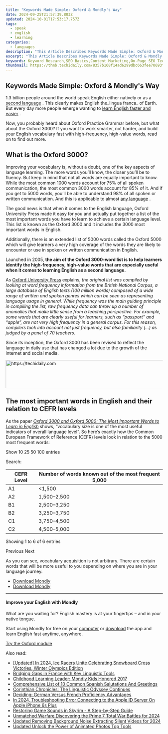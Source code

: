 ```yaml
---
title: "Keywords Made Simple: Oxford & Mondly's Way"
date: 2024-09-25T21:57:39.803Z
updated: 2024-10-01T17:53:17.757Z
tags:
  - speak
  - english
  - learning
categories:
  - languages
description: "This Article Describes Keywords Made Simple: Oxford & Mondly's Way"
excerpt: "This Article Describes Keywords Made Simple: Oxford & Mondly's Way"
keywords: Keyword Research,SEO Basics,Content Marketing,On-Page SEO Techniques,Link Building Strategies,Local SEO Importance,Monitoring SEO Performance
thumbnail: https://thmb.techidaily.com/8357b168f14ad6299dbc663fee70693f53617c625c6e0b9ad212abd473aa163b.jpg
---
```


## Keywords Made Simple: Oxford & Mondly's Way

 1.3 billion people around the world speak English either natively or as a [second language](https://shop.mondly.com/affiliate.php?ACCOUNT=ATISTUDI&AFFILIATE=108875&PATH=https://www.mondly.com?AFFILIATE=108875) . This clearly makes English the_lingua franca_ of Earth. But every day more people emerge wanting to [learn English faster and easier](https://shop.mondly.com/affiliate.php?ACCOUNT=ATISTUDI&AFFILIATE=108875&PATH=https://www.mondly.com?AFFILIATE=108875) .

 Now, you probably heard about Oxford Practice Grammar before, but what about the Oxford 3000? If you want to work smarter, not harder, and build your English vocabulary fast with high-frequency, high-value words, read on to find out more.

## What is the Oxford 3000?

 Improving your vocabulary is, without a doubt, one of the key aspects of language learning. The more words you’ll know, the closer you’ll be to fluency. But keep in mind that not all words are equally important to know. While the most common 1000 words account for 75% of all spoken communication, the most common 3000 words account for 85% of it. And if you get to 5000 words, you’ll be able to understand 98% of all spoken or written communication. And this is applicable to almost [any language](https://shop.mondly.com/affiliate.php?ACCOUNT=ATISTUDI&AFFILIATE=108875&PATH=https://www.mondly.com?AFFILIATE=108875) .

 The good news is that when it comes to the English language, Oxford University Press made it easy for you and actually put together a list of the most important words you have to learn to achieve a certain language level. This list is known as the Oxford 3000 and it includes the 3000 most important words in English.

 Additionally, there is an extended list of 5000 words called the Oxford 5000 which will give learners a very high coverage of the words they are likely to encounter or use in spoken or written communication in English.

 Launched in 2005, **the aim of the Oxford 3000-word list is to help learners identify the high-frequency, high-value words that are especially useful when it comes to learning English as a second language.**

 As [Oxford University Press](https://elt.oup.com/feature/global/expert/oxford-3000?cc=ro&selLanguage=en) explains, _the original list was compiled by looking at word frequency information from the British National Corpus, a large database of English texts (100 million words) composed of a wide range of written and spoken genres which can be seen as representing language usage in general. While frequency was the main guiding principle in compiling the list, raw frequency data can throw up a number of anomalies that make little sense from a teaching perspective. For example, some words that are clearly useful for learners, such as “passport” and “apple”, are not very high frequency in a general corpus. For this reason, compilers took into account not just frequency, but also familiarity (…) as judged by a panel of 70 teachers._

 Since its inception, the Oxford 3000 has been revised to reflect the language in daily use that has changed a lot due to the growth of the internet and social media.

<!-- affiliate ads begin -->
<a href="https://appsumo.8odi.net/c/5597632/2123739/7443" target="_top" id="2123739">
  <img src="//a.impactradius-go.com/display-ad/7443-2123739" border="0" alt="https://techidaily.com" width="728" height="90"/>
</a>
<img height="0" width="0" src="https://appsumo.8odi.net/i/5597632/2123739/7443" style="position:absolute;visibility:hidden;" border="0" />
<!-- affiliate ads end -->

## The most important words in English and their relation to CEFR levels

 As the paper [_Oxford 3000 and Oxford 5000: The Most Important Words to Learn in English_](https://elt.oup.com/feature/global/expert/oxford-3000?cc=ro&selLanguage=en) shows, “vocabulary size is one of the most useful indicators of overall language level”. So here’s exactly how the Common European Framework of Reference (CEFR) levels look in relation to the 5000 most frequent words:

 Show 10 25 50 100  entries

 Search:

| CEFR Level | Number of words known out of the most frequent 5,000 |
| ---------- | ---------------------------------------------------- |
| A1         | <1,500                                               |
| A2         | 1,500–2,500                                          |
| B1         | 2,500–3,250                                          |
| B2         | 3,250–3,750                                          |
| C1         | 3,750–4,500                                          |
| C2         | 4,500–5,000                                          |

 Showing 1 to 6 of 6 entries

 Previous  Next

 As you can see, vocabulary acquisition is not arbitrary. There are certain words that will be more useful to you depending on where you are in your language journey.

* [Download Mondly](https://www.facebook.com/sharer/sharer.php?u=https%3A%2F%2Fwww.mondly.com%2Fblog%2Foxford-3000-most-important-words-english%2F&t=The+Oxford+3000%3A+Learn+the+Most+Important+Words+in+English "Share on Facebook")
* [Download Mondly](https://shop.mondly.com/affiliate.php?ACCOUNT=ATISTUDI&AFFILIATE=108875&PATH=https://www.mondly.com?AFFILIATE=108875)

---

#### Improve your English with Mondly

 What are you waiting for? English mastery is at your fingertips – and in your native tongue.

 Start using Mondly for free on your [computer](https://app.adjust.io/5ixfg4k?campaign=blog-post-id-5498&fallback=https%3A%2F%2Fapp.mondly.com?avangate%5Fsrc=blog-post-id-5498&redirect%5Fandroid=https%3A%2F%2Fplay.google.com%2Fstore%2Fapps%2Fdetails%3Fid%3Dcom.atistudios.mondly.languages&redirect%5Fios=https%3A%2F%2Fitunes.apple.com%2Fapp%2Fid987873536&redirect%5Fmacos=https%3A%2F%2Fapp.mondly.com?avangate%5Fsrc=blog-post-id-5498) or [download](https://app.adjust.io/5ixfg4k?campaign=blog-post-id-5498&fallback=https%3A%2F%2Fapp.mondly.com?avangate%5Fsrc=blog-post-id-5498&redirect%5Fandroid=https%3A%2F%2Fplay.google.com%2Fstore%2Fapps%2Fdetails%3Fid%3Dcom.atistudios.mondly.languages&redirect%5Fios=https%3A%2F%2Fitunes.apple.com%2Fapp%2Fid987873536&redirect%5Fmacos=https%3A%2F%2Fapp.mondly.com?avangate%5Fsrc=blog-post-id-5498) the app and learn English fast anytime, anywhere.

[Try the Oxford module](https://adjt.mondly.com/5ixfg4k?campaign=blog-post-id-5498&fallback=https%3A%2F%2Fapp.mondly.com%3Futm%5Fmedium%3Dblog%5Fblog-post-id-5498%26utm%5Fsource%3Dblog-post-id-5498&redirect%5Fmacos=https%3A%2F%2Fapp.mondly.com%3Futm%5Fmedium%3Dblog%5Fblog-post-id-5498%26utm%5Fsource%3Dblog-post-id-5498&redirect%5Fandroid=https%3A%2F%2Fplay.google.com%2Fstore%2Fapps%2Fdetails%3Fid%3Dcom.atistudios.mondly.languages%3Futm%5Fmedium%3Dblog%5Fblog-post-id-5498%26utm%5Fsource%3Dblog-post-id-5498&redirect%5Fios=https%3A%2F%2Fapps.apple.com%2Fapp%2Fapple-store%2Fid987873536%3Fpt%3D78954800%26ct%3Dblog-post-id-5498%26mt%3D8 "Try the Oxford module")

<ins class="adsbygoogle"
     style="display:block"
     data-ad-format="autorelaxed"
     data-ad-client="ca-pub-7571918770474297"
     data-ad-slot="1223367746"></ins>

<ins class="adsbygoogle"
     style="display:block"
     data-ad-client="ca-pub-7571918770474297"
     data-ad-slot="8358498916"
     data-ad-format="auto"
     data-full-width-responsive="true"></ins>

<span class="atpl-alsoreadstyle">Also read:</span>
<div><ul>
<li><a href="https://article-files.techidaily.com/updated-in-2024-ice-racers-unite-celebrating-snowboard-cross-victories-winter-olympics-edition/"><u>[Updated] In 2024, Ice Racers Unite Celebrating Snowboard Cross Victories, Winter Olympics Edition</u></a></li>
<li><a href="https://mondly-stories.techidaily.com/bridging-gaps-in-france-with-key-linguistic-tools/"><u>Bridging Gaps in France with Key Linguistic Tools</u></a></li>
<li><a href="https://mondly-stories.techidaily.com/childhood-learning-leader-mondly-kids-honored-2017/"><u>Childhood Learning Leader: Mondly Kids Honored 2017</u></a></li>
<li><a href="https://mondly-stories.techidaily.com/comprehensive-list-of-10-common-spanish-salutations-and-greetings/"><u>Comprehensive List of 10 Common Spanish Salutations And Greetings</u></a></li>
<li><a href="https://mondly-stories.techidaily.com/corinthian-chronicles-the-linguistic-odyssey-continues/"><u>Corinthian Chronicles: The Linguistic Odyssey Continues</u></a></li>
<li><a href="https://mondly-stories.techidaily.com/deciding-german-versus-french-proficiency-advantages/"><u>Deciding: German Versus French Proficiency Advantages</u></a></li>
<li><a href="https://apple-account.techidaily.com/in-2024-troubleshooting-error-connecting-to-the-apple-id-server-on-apple-iphone-6s-plus-by-drfone-ios/"><u>In 2024, Troubleshooting Error Connecting to the Apple ID Server On Apple iPhone 6s Plus</u></a></li>
<li><a href="https://win-able.techidaily.com/restoring-game-sounds-in-skyrim-a-step-by-step-guide/"><u>Restoring Game Sounds in Skyrim - A Step-by-Step Guide</u></a></li>
<li><a href="https://screen-mirroring-recording.techidaily.com/unmatched-warfare-discovering-the-prime-7-total-war-battles-for-2024/"><u>Unmatched Warfare Discovering the Prime 7 Total War Battles for 2024</u></a></li>
<li><a href="https://voice-adjusting.techidaily.com/updated-removing-background-noise-extracting-silent-videos-for-2024/"><u>Updated Removing Background Noise Extracting Silent Videos for 2024</u></a></li>
<li><a href="https://ai-video-apps.techidaily.com/updated-unlock-the-power-of-animated-photos-top-tools/"><u>Updated Unlock the Power of Animated Photos Top Tools</u></a></li>
</ul></div>

